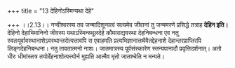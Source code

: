 +++
title = "13 देहिनोऽस्मिन्यथा देहे"

+++
।।2.13।। नन्वीश्वरस्य तव जन्मादिशून्यत्वं सत्यमेव जीवानां तु जन्ममरणे
प्रसिद्धे तत्राह **देहिन इति।** देहिनो देहाभिमानिनो जीवस्य
यथाऽस्मिन्स्थूलदेहे कौमाराद्यवस्था देहनिबन्धना एव नतु
स्वतःपूर्वावस्थानाशेऽवस्थान्तरोत्पत्तावपि स एवाहमति
प्रत्यभिज्ञानात्तथैवैतद्देहनाशे देहान्तरप्राप्तिरपि लिङ्गदेहनिबन्धना।
नतु तावतात्मनो नाशः। जातमात्रस्य पूर्वसंस्कारेण स्तन्यपानादौ
प्रवृत्तिदर्शनात्। अतो धीरः धीमांस्तत्र तयोर्देहनाशोत्पत्त्योर्न मुह्यति
आत्मैव मृतो जातश्चेति न मन्यते।  
